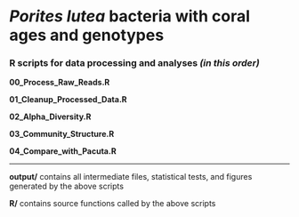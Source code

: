 # _Porites lutea_ bacteria with coral ages and genotypes

### R scripts for data processing and analyses _(in this order)_

**00_Process_Raw_Reads.R**

**01_Cleanup_Processed_Data.R**

**02_Alpha_Diversity.R**

**03_Community_Structure.R**

**04_Compare_with_Pacuta.R**

__________

**output/** contains all intermediate files, statistical tests, and figures generated by the above scripts

**R/** contains source functions called by the above scripts
